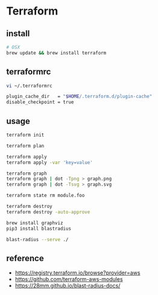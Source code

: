 # Terraform

## install

```bash
# OSX
brew update && brew install terraform
```

## terraformrc

```bash
vi ~/.terraformrc

plugin_cache_dir   = "$HOME/.terraform.d/plugin-cache"
disable_checkpoint = true
```

## usage

```bash
terraform init

terraform plan

terraform apply
terraform apply -var 'key=value'

terraform graph
terraform graph | dot -Tpng > graph.png
terraform graph | dot -Tsvg > graph.svg

terraform state rm module.foo

terraform destroy
terraform destroy -auto-approve
```

```bash
brew install graphviz
pip3 install blastradius

blast-radius --serve ./
```

## reference

* https://registry.terraform.io/browse?provider=aws
* https://github.com/terraform-aws-modules
* https://28mm.github.io/blast-radius-docs/
